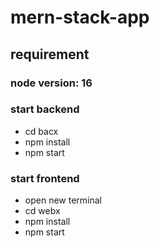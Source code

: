 # mern-stack-app

## requirement 

### node version: 16

### start backend
- cd bacx 
- npm install
- npm start

### start frontend 
- open new terminal
- cd webx
- npm install 
- npm start
